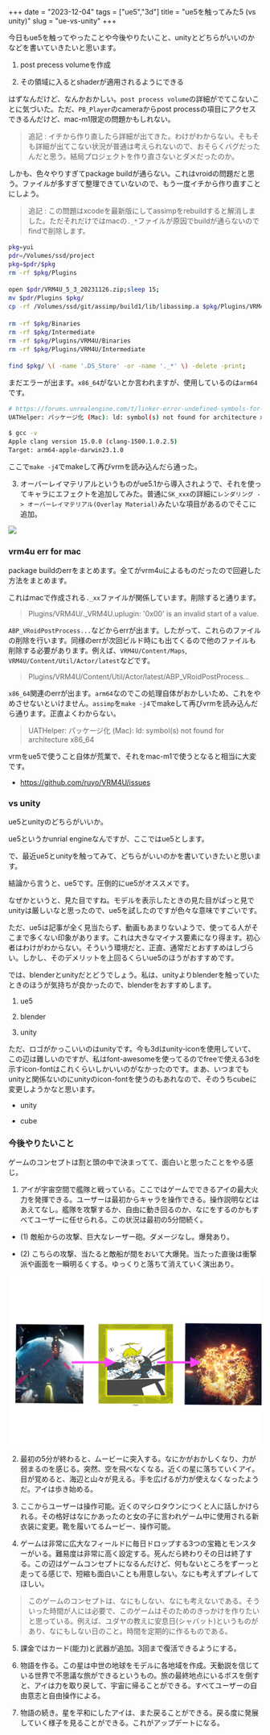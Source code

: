 +++
date = "2023-12-04"
tags = ["ue5","3d"]
title = "ue5を触ってみた5 (vs unity)"
slug = "ue-vs-unity"
+++

今日もue5を触ってやったことや今後やりたいこと、unityとどちらがいいのかなどを書いていきたいと思います。

1. post precess volumeを作成

2. その領域に入るとshaderが適用されるようにできる

はずなんだけど、なんかおかしい。`post process volume`の詳細がでてこないことに気づいた。ただ、`PB_Player`のcameraからpost processの項目にアクセスできるんだけど、mac-m1限定の問題かもしれない。

> 追記 : イチから作り直したら詳細が出てきた。わけがわからない。そもそも詳細が出てこない状況が普通は考えられないので、おそらくバグだったんだと思う。結局プロジェクトを作り直さないとダメだったのか。

しかも、色々やりすぎてpackage buildが通らない。これはvroidの問題だと思う。ファイルが多すぎて整理できていないので、もう一度イチから作り直すことにしよう。

> 追記 : この問題はxcodeを最新版にしてassimpをrebuildすると解消しました。ただそれだけではmacの`._*`ファイルが原因でbuildが通らないのでfindで削除します。

```sh
pkg=yui
pdr=/Volumes/ssd/project
pkg=$pdr/$pkg
rm -rf $pkg/Plugins

open $pdr/VRM4U_5_3_20231126.zip;sleep 15;
mv $pdr/Plugins $pkg/
cp -rf /Volumes/ssd/git/assimp/build1/lib/libassimp.a $pkg/Plugins/VRM4U/ThirdParty/assimp/lib/Mac/

rm -rf $pkg/Binaries
rm -rf $pkg/Intermediate
rm -rf $pkg/Plugins/VRM4U/Binaries
rm -rf $pkg/Plugins/VRM4U/Intermediate

find $pkg/ \( -name '.DS_Store' -or -name '._*' \) -delete -print;
```

まだエラーが出ます。`x86_64`がないとか言われますが、使用しているのは`arm64`です。

```sh
# https://forums.unrealengine.com/t/linker-error-undefined-symbols-for-architecture-x86_64-while-packaging/103451
UATHelper: パッケージ化 (Mac): ld: symbol(s) not found for architecture x86_64
```

```sh
$ gcc -v
Apple clang version 15.0.0 (clang-1500.1.0.2.5)
Target: arm64-apple-darwin23.1.0
```

ここで`make -j4`でmakeして再びvrmを読み込んだら通った。

3. オーバーレイマテリアルというものがue5.1から導入されようで、それを使ってキャラにエフェクトを追加してみた。普通に`SK_xxx`の詳細に`レンダリング -> オーバーレイマテリアル(Overlay Material)`みたいな項目があるのでそこに追加。

![](https://raw.githubusercontent.com/syui/img/master/other/ue5_ai_20231203_203305.png)

### vrm4u err for mac

package buildのerrをまとめます。全てがvrm4uによるものだったので回避した方法をまとめます。

これはmacで作成される`._xx`ファイルが関係しています。削除すると通ります。

> Plugins/VRM4U/._VRM4U.uplugin: '0x00' is an invalid start of a value.


`ABP_VRoidPostProcess...`などからerrが出ます。したがって、これらのファイルの削除を行います。同様のerrが次回ビルド時にも出てくるので他のファイルも削除する必要があります。例えば、`VRM4U/Content/Maps`, `VRM4U/Content/Util/Actor/latest`などです。

> Plugins/VRM4U/Content/Util/Actor/latest/ABP_VRoidPostProcess...

`x86_64`関連のerrが出ます。`arm64`なのでこの処理自体がおかしいため、これをやめさせないといけません。`assimp`を`make -j4`でmakeして再びvrmを読み込んだら通ります。正直よくわからない。

> UATHelper: パッケージ化 (Mac): ld: symbol(s) not found for architecture x86_64

vrmをue5で使うこと自体が荒業で、それをmac-m1で使うとなると相当に大変です。

- https://github.com/ruyo/VRM4U/issues

### vs unity

ue5とunityのどちらがいいか。

ue5というかunrial engineなんですが、ここではue5とします。

で、最近ue5とunityを触ってみて、どちらがいいのかを書いていきたいと思います。

結論から言うと、ue5です。圧倒的にue5がオススメです。

なぜかというと、見た目ですね。モデルを表示したときの見た目がぱっと見でunityは厳しいなと思ったので、ue5を試したのですが色々な意味ですごいです。

ただ、ue5は記事が全く見当たらず、動画もあまりないようで、使ってる人がそこまで多くない印象があります。これは大きなマイナス要素になり得ます。初心者はわけがわからない。そういう環境だと、正直、通常だとおすすめはしづらい。しかし、そのデメリットを上回るくらいue5のほうがおすすめです。

では、blenderとunityだとどうでしょう。私は、unityよりblenderを触っていたときのほうが気持ちが良かったので、blenderをおすすめします。

1. ue5

2. blender

3. unity

ただ、ロゴがかっこいいのはunityです。今も3dはunity-iconを使用していて、この辺は難しいのですが、私はfont-awesomeを使ってるのでfreeで使える3dを示すicon-fontはこれくらいしかいいのがなかったのです。まあ、いつまでもunityと関係ないのにunityのicon-fontを使うのもあれなので、そのうちcubeに変更しようかなと思います。

- <i class="fa-brands fa-unity"></i> unity

- <i class="fa-solid fa-cube"></i> cube

### 今後やりたいこと

ゲームのコンセプトは割と頭の中で決まってて、面白いと思ったことをやる感じ。

1. アイが宇宙空間で艦隊と戦っている。ここではゲームでできるアイの最大火力を発揮できる。ユーザーは最初からキャラを操作できる。操作説明などはあえてなし。艦隊を攻撃するか、自由に動き回るのか、なにをするのかもすべてユーザーに任せられる。この状況は最初の5分間続く。

- (1) 敵船からの攻撃、巨大なレーザー砲。ダメージなし。爆発あり。

- (2) こちらの攻撃、当たると敵船が間をおいて大爆発。当たった直後は衝撃派や画面を一瞬明るくする。ゆっくりと落ちて消えていく演出あり。

![](https://raw.githubusercontent.com/syui/img/master/other/ue5_ai_20231204_0001.jpg)

2. 最初の5分が終わると、ムービーに突入する。なにかがおかしくなり、力が弱まるのを感じる。突然、空を飛べなくなる。近くの星に落ちていくアイ。目が覚めると、海辺と山々が見える。手を広げるが力が使えなくなったようだ。アイは歩き始める。

3. ここからユーザーは操作可能。近くのマシロタウンにつくと人に話しかけられる。その格好はなにかあったのと女の子に言われゲーム中に使用される新衣装に変更。靴を履いてるムービー、操作可能。

4. ゲームは非常に広大なフィールドに毎日ドロップする3つの宝箱とモンスターがいる。難易度は非常に高く設定する。死んだら終わりその日は終了する。この辺はゲームコンセプトになるんだけど、何もないところをずーっと走ってる感じで、短縮も面白いことも用意しない。なにも考えずプレイしてほしい。

> このゲームのコンセプトは、なにもしない、なにも考えないである。そういった時間が人には必要で、このゲームはそのためのきっかけを作りたいと思っている。例えば、ユダヤの教えに安息日(シャバット)というものがあり、なにもしない日のこと。時間を定期的に作るものである。

5. 課金ではカード(能力)と武器が追加。3回まで復活できるようにする。

6. 物語を作る。この星は中世の地球をモデルに各地域を作成。天動説を信じている世界で不思議な旅ができるというもの。旅の最終地点にいるボスを倒すと、アイは力を取り戻して、宇宙に帰ることができる。すべてユーザーの自由意志と自由操作による。

7. 物語の続き。星を平和にしたアイは、また戻ることができる。戻る度に発展していく様子を見ることができる。これがアップデートになる。

